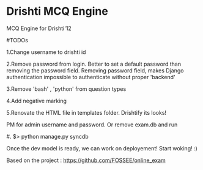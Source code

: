 Drishti MCQ Engine
=========

MCQ Engine for Drishti'12

#TODOs

1.Change username to drishti id

2.Remove password from login. Better to set a default password than removing the password field. Removing password field, makes Django authentication impossible to authenticate without proper 'backend'

3.Remove 'bash' , 'python' from question types

4.Add negative marking

5.Renovate the HTML file in templates folder. Drishtify its looks!

PM for admin username and password. Or remove exam.db and run 

   #. $> python manage.py syncdb

Once the dev model is ready, we can work on deployement! Start woking! :)

Based on the project : https://github.com/FOSSEE/online_exam
